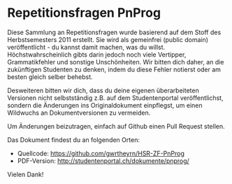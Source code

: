 Repetitionsfragen PnProg
========================

Diese Sammlung an Repetitionsfragen wurde basierend auf dem Stoff des Herbstsemesters 2011 erstellt.
Sie wird als gemeinfrei (public domain) veröffentlicht - du kannst damit machen,
was du willst. Höchstwahrscheinlich gibts darin jedoch noch viele Vertipper, Grammatikfehler und
sonstige Unschönheiten. Wir bitten dich daher, an die zukünftigen Studenten zu denken, indem du
diese Fehler notierst oder am besten gleich selber behebst.

Desweiteren bitten wir dich, dass du deine eigenen überarbeiteten Versionen nicht selbstständig
z.B.  auf dem Studentenportal veröffentlichst, sondern die Änderungen ins Originaldokument
einpflegst, um einen Wildwuchs an Dokumentversionen zu vermeiden.

Um Änderungen beizutragen, einfach auf Github einen Pull Request stellen.

Das Dokument findest du an folgenden Orten:

 * Quellcode: https://github.com/gwrtheyrn/HSR-ZF-PnProg
 * PDF-Version: http://studentenportal.ch/dokumente/pnprog/

Vielen Dank!
